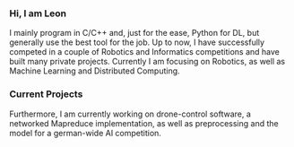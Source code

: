 ### Hi, I am Leon
I mainly program in C/C++ and, just for the ease, Python for DL, but generally use the best tool for the job. Up to now, I have successfully competed in a couple of Robotics and Informatics competitions and have built many private projects. Currently I am focusing on Robotics, as well as Machine Learning and Distributed Computing.

### Current Projects
Furthermore, I am currently working on drone-control software, a networked Mapreduce implementation, as well as preprocessing and the model for a german-wide AI competition.
